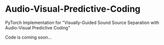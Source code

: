 # Audio-Visual-Predictive-Coding
PyTorch Implementation for "Visually-Guided Sound Source Separation with Audio-Visual Predictive Coding"

Code is coming soon...
